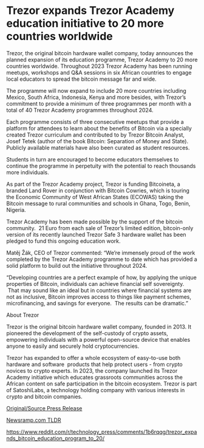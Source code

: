 # Trezor expands Trezor Academy education initiative to 20 more countries worldwide

Trezor, the original bitcoin hardware wallet company, today announces the planned expansion of its education programme, Trezor Academy to 20 more countries worldwide. Throughout 2023 Trezor Academy has been running meetups, workshops and Q&A sessions in six African countries to engage local educators to spread the bitcoin message far and wide.

The programme will now expand to include 20 more countries including Mexico, South Africa, Indonesia, Kenya and more besides, with Trezor’s commitment to provide a minimum of three programmes per month with a total of 40 Trezor Academy programmes throughout 2024.

Each programme consists of three consecutive meetups that provide a platform for attendees to learn about the benefits of Bitcoin via a specially created Trezor curriculum and contributed to by Trezor Bitcoin Analyst, Josef Tetek (author of the book Bitcoin: Separation of Money and State). Publicly available materials have also been curated as student resources.

Students in turn are encouraged to become educators themselves to continue the programme in perpetuity with the potential to reach thousands more individuals.

As part of the Trezor Academy project, Trezor is funding Bitcoineta, a branded Land Rover in conjunction with Bitcoin Cowries, which is touring the Economic Community of West African States (ECOWAS) taking the Bitcoin message to rural communities and schools in Ghana, Togo, Benin, Nigeria.

Trezor Academy has been made possible by the support of the bitcoin community.  21 Euro from each sale of Trezor’s limited edition, bitcoin-only version of its recently launched Trezor Safe 3 hardware wallet has been pledged to fund this ongoing education work.

Matěj Žák, CEO of Trezor commented: “We’re immensely proud of the work completed by the Trezor Academy programme to date which has provided a solid platform to build out the initiative throughout 2024.

“Developing countries are a perfect example of how, by applying the unique properties of Bitcoin, individuals can achieve financial self sovereignty.  That may sound like an ideal but in countries where financial systems are not as inclusive, Bitcoin improves access to things like payment schemes, microfinancing, and savings for everyone.  The results can be dramatic.”

About Trezor

Trezor is the original bitcoin hardware wallet company, founded in 2013. It pioneered the development of the self-custody of crypto assets, empowering individuals with a powerful open-source device that enables anyone to easily and securely hold cryptocurrencies.

Trezor has expanded to offer a whole ecosystem of easy-to-use both hardware and software  products that help protect users - from crypto novices to crypto experts. In 2023, the company launched its Trezor Academy initiative which educates grassroots communities across the African content on safe participation in the bitcoin ecosystem. Trezor is part of SatoshiLabs, a technology holding company with various interests in crypto and bitcoin companies. 

[Original/Source Press Release](https://blockchainwire.io/press-release/trezor-expands-trezor-academy-education-initiative-to-20-more-countries-worldwide)
                    

[Newsramp.com TLDR](None) 

https://www.reddit.com/r/technology_press/comments/1b6rqqg/trezor_expands_bitcoin_education_program_to_20/